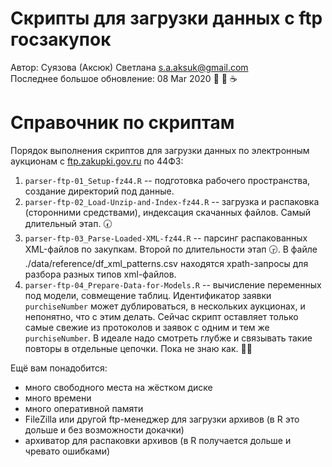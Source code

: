 
# Скрипты для загрузки данных с ftp госзакупок   

Автор: Суязова (Аксюк) Светлана [s.a.aksuk@gmail.com](mailto:s.a.aksuk@gmail.com)   
Последнее большое обновление: 08 Mar 2020 :bouquet: :ice_cream: :coffee:    

# Справочник по скриптам   

Порядок выполнения скриптов для загрузки данных по электронным аукционам с [ftp.zakupki.gov.ru](http://ftp.zakupki.gov.ru/) по 44ФЗ:   
  
1. `parser-ftp-01_Setup-fz44.R` -- подготовка рабочего пространства, создание директорий под данные.
2. `parser-ftp-02_Load-Unzip-and-Index-fz44.R` -- загрузка и распаковка (сторонними средствами), индексация скачанных файлов. Самый длительный этап. :clock730:       
3. `parser-ftp-03_Parse-Loaded-XML-fz44.R` -- парсинг распакованных XML-файлов по закупкам. Второй по длительности этап :clock330:. В файле ./data/reference/df_xml_patterns.csv находятся xpath-запросы для разбора разных типов xml-файлов.   
4. `parser-ftp-04_Prepare-Data-for-Models.R` -- вычисление переменных под модели, совмещение таблиц. Идентификатор заявки `purchiseNumber` может дублироваться, в нескольких аукционах, и непонятно, что с этим делать. Сейчас скрипт оставляет только самые свежие из протоколов и заявок с одним и тем же `purchiseNumber`. В идеале надо смотреть глубже и связывать такие повторы в отдельные цепочки. Пока не знаю как. :woman_shrugging:   

Ещё вам понадобится:    

* много свободного места на жёстком диске    
* много времени     
* много оперативной памяти    
* FileZilla или другой ftp-менеджер для загрузки архивов (в R это дольше и без возможности докачки)    
* архиватор для распаковки архивов (в R получается дольше и чревато ошибками)    
 
 
 
